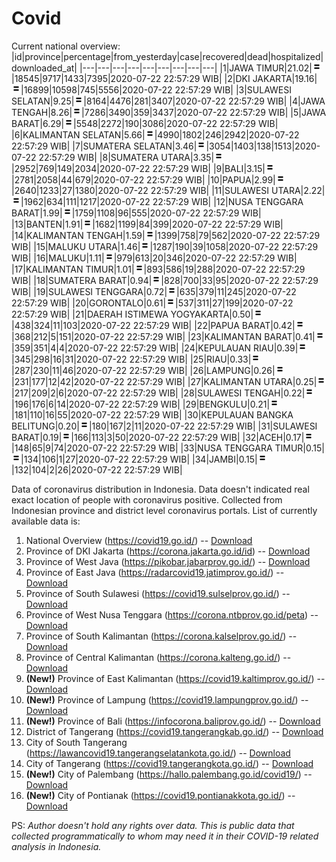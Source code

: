 # Covid
Current national overview:
|id|province|percentage|from_yesterday|case|recovered|dead|hospitalized|downloaded_at|
|---|---|---|---|---|---|---|---|---|
|1|JAWA TIMUR|21.02|![equal](https://github.com/ariefrachmannn/covid/raw/master/img/rsz_equal.png)|18545|9717|1433|7395|2020-07-22 22:57:29 WIB|
|2|DKI JAKARTA|19.16|![equal](https://github.com/ariefrachmannn/covid/raw/master/img/rsz_equal.png)|16899|10598|745|5556|2020-07-22 22:57:29 WIB|
|3|SULAWESI SELATAN|9.25|![equal](https://github.com/ariefrachmannn/covid/raw/master/img/rsz_equal.png)|8164|4476|281|3407|2020-07-22 22:57:29 WIB|
|4|JAWA TENGAH|8.26|![equal](https://github.com/ariefrachmannn/covid/raw/master/img/rsz_equal.png)|7286|3490|359|3437|2020-07-22 22:57:29 WIB|
|5|JAWA BARAT|6.29|![equal](https://github.com/ariefrachmannn/covid/raw/master/img/rsz_equal.png)|5548|2272|190|3086|2020-07-22 22:57:29 WIB|
|6|KALIMANTAN SELATAN|5.66|![equal](https://github.com/ariefrachmannn/covid/raw/master/img/rsz_equal.png)|4990|1802|246|2942|2020-07-22 22:57:29 WIB|
|7|SUMATERA SELATAN|3.46|![equal](https://github.com/ariefrachmannn/covid/raw/master/img/rsz_equal.png)|3054|1403|138|1513|2020-07-22 22:57:29 WIB|
|8|SUMATERA UTARA|3.35|![equal](https://github.com/ariefrachmannn/covid/raw/master/img/rsz_equal.png)|2952|769|149|2034|2020-07-22 22:57:29 WIB|
|9|BALI|3.15|![equal](https://github.com/ariefrachmannn/covid/raw/master/img/rsz_equal.png)|2781|2058|44|679|2020-07-22 22:57:29 WIB|
|10|PAPUA|2.99|![equal](https://github.com/ariefrachmannn/covid/raw/master/img/rsz_equal.png)|2640|1233|27|1380|2020-07-22 22:57:29 WIB|
|11|SULAWESI UTARA|2.22|![equal](https://github.com/ariefrachmannn/covid/raw/master/img/rsz_equal.png)|1962|634|111|1217|2020-07-22 22:57:29 WIB|
|12|NUSA TENGGARA BARAT|1.99|![equal](https://github.com/ariefrachmannn/covid/raw/master/img/rsz_equal.png)|1759|1108|96|555|2020-07-22 22:57:29 WIB|
|13|BANTEN|1.91|![equal](https://github.com/ariefrachmannn/covid/raw/master/img/rsz_equal.png)|1682|1199|84|399|2020-07-22 22:57:29 WIB|
|14|KALIMANTAN TENGAH|1.59|![equal](https://github.com/ariefrachmannn/covid/raw/master/img/rsz_equal.png)|1399|758|79|562|2020-07-22 22:57:29 WIB|
|15|MALUKU UTARA|1.46|![equal](https://github.com/ariefrachmannn/covid/raw/master/img/rsz_equal.png)|1287|190|39|1058|2020-07-22 22:57:29 WIB|
|16|MALUKU|1.11|![equal](https://github.com/ariefrachmannn/covid/raw/master/img/rsz_equal.png)|979|613|20|346|2020-07-22 22:57:29 WIB|
|17|KALIMANTAN TIMUR|1.01|![equal](https://github.com/ariefrachmannn/covid/raw/master/img/rsz_equal.png)|893|586|19|288|2020-07-22 22:57:29 WIB|
|18|SUMATERA BARAT|0.94|![equal](https://github.com/ariefrachmannn/covid/raw/master/img/rsz_equal.png)|828|700|33|95|2020-07-22 22:57:29 WIB|
|19|SULAWESI TENGGARA|0.72|![equal](https://github.com/ariefrachmannn/covid/raw/master/img/rsz_equal.png)|635|379|11|245|2020-07-22 22:57:29 WIB|
|20|GORONTALO|0.61|![equal](https://github.com/ariefrachmannn/covid/raw/master/img/rsz_equal.png)|537|311|27|199|2020-07-22 22:57:29 WIB|
|21|DAERAH ISTIMEWA YOGYAKARTA|0.50|![equal](https://github.com/ariefrachmannn/covid/raw/master/img/rsz_equal.png)|438|324|11|103|2020-07-22 22:57:29 WIB|
|22|PAPUA BARAT|0.42|![equal](https://github.com/ariefrachmannn/covid/raw/master/img/rsz_equal.png)|368|212|5|151|2020-07-22 22:57:29 WIB|
|23|KALIMANTAN BARAT|0.41|![equal](https://github.com/ariefrachmannn/covid/raw/master/img/rsz_equal.png)|359|351|4|4|2020-07-22 22:57:29 WIB|
|24|KEPULAUAN RIAU|0.39|![equal](https://github.com/ariefrachmannn/covid/raw/master/img/rsz_equal.png)|345|298|16|31|2020-07-22 22:57:29 WIB|
|25|RIAU|0.33|![equal](https://github.com/ariefrachmannn/covid/raw/master/img/rsz_equal.png)|287|230|11|46|2020-07-22 22:57:29 WIB|
|26|LAMPUNG|0.26|![equal](https://github.com/ariefrachmannn/covid/raw/master/img/rsz_equal.png)|231|177|12|42|2020-07-22 22:57:29 WIB|
|27|KALIMANTAN UTARA|0.25|![equal](https://github.com/ariefrachmannn/covid/raw/master/img/rsz_equal.png)|217|209|2|6|2020-07-22 22:57:29 WIB|
|28|SULAWESI TENGAH|0.22|![equal](https://github.com/ariefrachmannn/covid/raw/master/img/rsz_equal.png)|196|176|6|14|2020-07-22 22:57:29 WIB|
|29|BENGKULU|0.21|![equal](https://github.com/ariefrachmannn/covid/raw/master/img/rsz_equal.png)|181|110|16|55|2020-07-22 22:57:29 WIB|
|30|KEPULAUAN BANGKA BELITUNG|0.20|![equal](https://github.com/ariefrachmannn/covid/raw/master/img/rsz_equal.png)|180|167|2|11|2020-07-22 22:57:29 WIB|
|31|SULAWESI BARAT|0.19|![equal](https://github.com/ariefrachmannn/covid/raw/master/img/rsz_equal.png)|166|113|3|50|2020-07-22 22:57:29 WIB|
|32|ACEH|0.17|![equal](https://github.com/ariefrachmannn/covid/raw/master/img/rsz_equal.png)|148|65|9|74|2020-07-22 22:57:29 WIB|
|33|NUSA TENGGARA TIMUR|0.15|![equal](https://github.com/ariefrachmannn/covid/raw/master/img/rsz_equal.png)|134|106|1|27|2020-07-22 22:57:29 WIB|
|34|JAMBI|0.15|![equal](https://github.com/ariefrachmannn/covid/raw/master/img/rsz_equal.png)|132|104|2|26|2020-07-22 22:57:29 WIB|

Data of coronavirus distribution in Indonesia. Data doesn't indicated real exact location of people with coronavirus positive. Collected from Indonesian province and district level coronavirus portals. List of currently available data is:
1. National Overview (https://covid19.go.id/) -- [Download](https://www.dropbox.com/s/66ly270fw4y76fx/covid_nasional.csv?dl=0)
2. Province of DKI Jakarta (https://corona.jakarta.go.id/id) -- [Download](https://riwayat-file-covid-19-dki-jakarta-jakartagis.hub.arcgis.com/)
3. Province of West Java (https://pikobar.jabarprov.go.id/) -- [Download](https://www.dropbox.com/s/alg0zp60fylq6cn/covid_jabar.csv?dl=0)
4. Province of East Java (https://radarcovid19.jatimprov.go.id/) -- [Download](https://www.dropbox.com/sh/e7vtgcnl4ckbvr4/AADo9UMRDZvrhHn66qTHZOvNa?dl=0)
5. Province of South Sulawesi (https://covid19.sulselprov.go.id/) -- [Download](https://www.dropbox.com/s/z5ek23lwcztj7z7/covid_sulsel.csv?dl=0)
6. Province of West Nusa Tenggara (https://corona.ntbprov.go.id/peta) -- [Download](https://www.dropbox.com/s/4p2k93n42xx0c00/covid_ntb.csv?dl=0)
7. Province of South Kalimantan (https://corona.kalselprov.go.id/) -- [Download](https://www.dropbox.com/sh/7aa2kvz8lb04pzz/AADH1Oj5oFMw2mp-D3JStPRsa?dl=0)
8. Province of Central Kalimantan (https://corona.kalteng.go.id/) -- [Download](https://www.dropbox.com/s/9q01v5r3ys2ozk4/covid_kalteng.csv?dl=0)
9. **(New!)** Province of East Kalimantan (https://covid19.kaltimprov.go.id/) -- [Download](https://www.dropbox.com/sh/qhpxj532nm80goa/AAB6ek_fp1__ieTR0TFQpfIga?dl=0)
10. **(New!)** Province of Lampung (https://covid19.lampungprov.go.id/) -- [Download](https://www.dropbox.com/s/ecuew6oa9kzwqwx/covid_lampung.csv?dl=0)
11. **(New!)** Province of Bali (https://infocorona.baliprov.go.id/) -- [Download](https://www.dropbox.com/sh/iceiwun4ufttmiu/AAC7dSRMpfTjPI1Lfzw-LeCUa?dl=0)
12. District of Tangerang (https://covid19.tangerangkab.go.id/) -- [Download](https://www.dropbox.com/sh/yxovyy6sy5bnz4p/AACZzVHinisKmz8oQWyQJ3nua?dl=0)
13. City of South Tangerang (https://lawancovid19.tangerangselatankota.go.id/) -- [Download](https://www.dropbox.com/s/zlvxo4ivswdzmle/covid_tangsel.csv?dl=0)
14. City of Tangerang (https://covid19.tangerangkota.go.id/) -- [Download](https://www.dropbox.com/s/e53224kvdrpjzy0/covid_tangkot.csv?dl=0)
15. **(New!)** City of Palembang (https://hallo.palembang.go.id/covid19/) -- [Download](https://www.dropbox.com/sh/oj17bhwhlpjht9e/AABZEG-OiaSaFvikATDx6coEa?dl=0)
16. **(New!)** City of Pontianak (https://covid19.pontianakkota.go.id/) -- [Download](https://www.dropbox.com/sh/66if3y4ly51j4sh/AADQ-zwLGa7Kz4ZzJgDw2-3na?dl=0)

PS: *Author doesn't hold any rights over data. This is public data that collected programmatically to whom may need it in their COVID-19 related analysis in Indonesia.*
